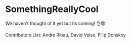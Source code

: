 # SomethingReallyCool
We haven't thought of it yet but its coming! 👌😎

Contributors List: 
Andre Ribau, David Velso, Filip Donskoy
